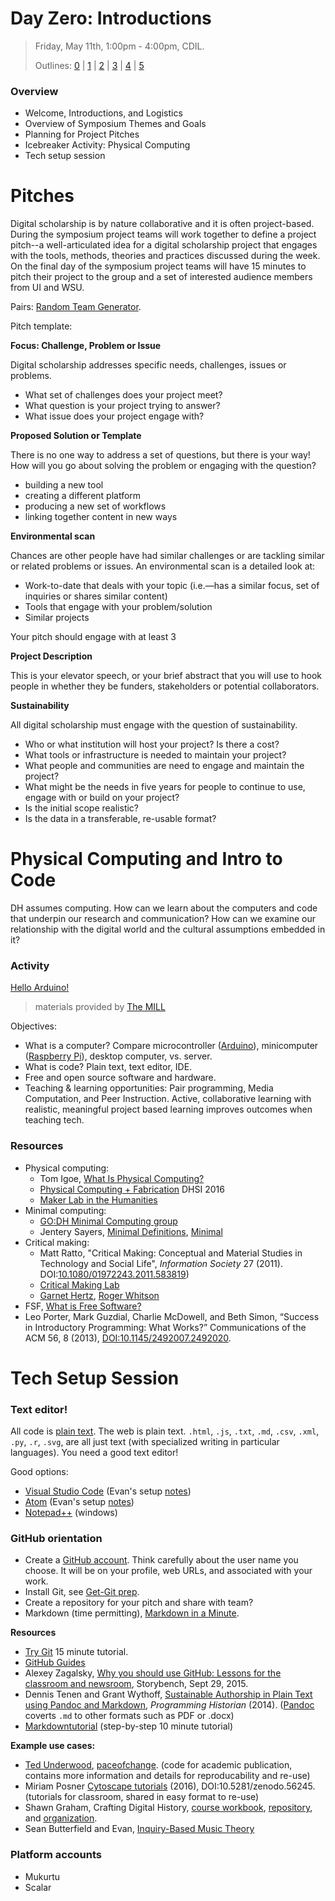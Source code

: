 # Day Zero: Introductions

> Friday, May 11th, 1:00pm - 4:00pm, CDIL.
>
> Outlines: [0](day-0.md) | [1](day-1.md) | [2](day-2.md) | [3](day-3.md) | [4](day-4.md) | [5](day-5.md)

### Overview

- Welcome, Introductions, and Logistics
- Overview of Symposium Themes and Goals
- Planning for Project Pitches
- Icebreaker Activity: Physical Computing
- Tech setup session

# Pitches

Digital scholarship is by nature collaborative and it is often project-based.
During the symposium project teams will work together to define a project pitch--a well-articulated idea for a digital scholarship project that engages with the tools, methods, theories and practices discussed during the week.
On the final day of the symposium project teams will have 15 minutes to pitch their project to the group and a set of interested audience members from UI and WSU.

Pairs: [Random Team Generator](https://palousedh.github.io/symposium/fellows/).

Pitch template:

**Focus: Challenge, Problem or Issue**

Digital scholarship addresses specific needs, challenges, issues or problems.

- What set of challenges does your project meet?
- What question is your project trying to answer?
- What issue does your project engage with?

**Proposed Solution or Template**

There is no one way to address a set of questions, but there is your way! How will you go about solving the problem or engaging with the question?

- building a new tool
- creating a different platform
- producing a new set of workflows
- linking together content in new ways

**Environmental scan**

Chances are other people have had similar challenges or are tackling similar or related problems or issues. An environmental scan is a detailed look at:

- Work-to-date that deals with your topic (i.e.—has a similar focus, set of inquiries or shares similar content)
- Tools that engage with your problem/solution
- Similar projects

Your pitch should engage with at least 3

**Project Description**

This is your elevator speech, or your brief abstract that you will use to hook people in whether they be funders, stakeholders or potential collaborators.

**Sustainability**

All digital scholarship must engage with the question of sustainability.

- Who or what institution will host your project? Is there a cost?
- What tools or infrastructure is needed to maintain your project?
- What people and communities are need to engage and maintain the project?
- What might be the needs in five years for people to continue to use, engage with or build on your project?
- Is the initial scope realistic?
- Is the data in a transferable, re-usable format?

# Physical Computing and Intro to Code

DH assumes computing. How can we learn about the computers and code that underpin our research and communication?
How can we examine our relationship with the digital world and the cultural assumptions embedded in it?

### Activity

[Hello Arduino!](https://evanwill.github.io/hello-arduino/)

> materials provided by [The MILL](https://mill.lib.uidaho.edu/)

Objectives:

- What is a computer? Compare microcontroller ([Arduino](https://www.arduino.cc/)), minicomputer ([Raspberry Pi](https://www.raspberrypi.org/)), desktop computer, vs. server.
- What is code? Plain text, text editor, IDE.
- Free and open source software and hardware.
- Teaching & learning opportunities: Pair programming, Media Computation, and Peer Instruction. Active, collaborative learning with realistic, meaningful project based learning improves outcomes when teaching tech.

### Resources

- Physical computing:
  - Tom Igoe, [What Is Physical Computing?](https://www.tigoe.com/blog/what-is-physical-computing/)
  - [Physical Computing + Fabrication](https://github.com/uvicmakerlab/dhsi2016/blob/master/index.md) DHSI 2016
  - [Maker Lab in the Humanities](http://maker.uvic.ca/)
- Minimal computing:
  - [GO:DH Minimal Computing group](http://go-dh.github.io/mincomp/about/)
  - Jentery Sayers, [Minimal Definitions](http://go-dh.github.io/mincomp/thoughts/2016/10/02/minimal-definitions/), [Minimal](https://jentery.github.io/minimal/)
- Critical making:
  - Matt Ratto, "Critical Making: Conceptual and Material Studies in Technology and Social Life", *Information Society* 27 (2011). DOI:[10.1080/01972243.2011.583819](http://dx.doi.org/10.1080/01972243.2011.583819))
  - [Critical Making Lab](http://criticalmaking.com/)
  - [Garnet Hertz](http://conceptlab.com/), [Roger Whitson](http://www.rogerwhitson.net/critical-making/?page_id=52)
- FSF, [What is Free Software?](https://www.gnu.org/philosophy/free-sw.en.html)
- Leo Porter, Mark Guzdial, Charlie McDowell, and Beth Simon, “Success in Introductory Programming: What Works?” Communications of the ACM 56, 8 (2013), [DOI:10.1145/2492007.2492020](https://doi.org/10.1145/2492007.2492020).

# Tech Setup Session

### Text editor!

All code is [plain text](https://en.wikipedia.org/wiki/Plain_text).
The web is plain text.
`.html`, `.js`, `.txt`, `.md`, `.csv`, `.xml`, `.py`, `.r`, `.svg`, are all just text (with specialized writing in particular languages).
You need a good text editor!

Good options:

- [Visual Studio Code](https://code.visualstudio.com/) (Evan's setup [notes](https://evanwill.github.io/_drafts/notes/vs-code.html))
- [Atom](https://atom.io/) (Evan's setup [notes](https://evanwill.github.io/_drafts/notes/atom-editor.html))
- [Notepad++](https://notepad-plus-plus.org/) (windows)

### GitHub orientation

- Create a [GitHub account](https://github.com/join). Think carefully about the user name you choose. It will be on your profile, web URLs, and associated with your work.
- Install Git, see [Get-Git prep](https://evanwill.github.io/get-git/0-prep.html).
- Create a repository for your pitch and share with team?
- Markdown (time permitting), [Markdown in a Minute](https://evanwill.github.io/_drafts/notes/markdown-minute.html).

**Resources**

- [Try Git](https://try.github.io/levels/1/challenges/1) 15 minute tutorial.
- [GitHub Guides](https://guides.github.com/)
- Alexey Zagalsky, [Why you should use GitHub: Lessons for the classroom and newsroom](http://www.storybench.org/use-github-lessons-classroom-newsroom/), Storybench, Sept 29, 2015.
- Dennis Tenen and Grant Wythoff, [Sustainable Authorship in Plain Text using Pandoc and Markdown](http://programminghistorian.org/lessons/sustainable-authorship-in-plain-text-using-pandoc-and-markdown), *Programming Historian* (2014). ([Pandoc](http://pandoc.org/installing.html) coverts `.md` to other formats such as PDF or .docx)
- [Markdowntutorial](http://www.markdowntutorial.com) (step-by-step 10 minute tutorial)

**Example use cases:**

- [Ted Underwood](https://github.com/tedunderwood), [paceofchange](https://github.com/tedunderwood/paceofchange). (code for academic publication, contains more information and details for reproducability and re-use)
- Miriam Posner [Cytoscape tutorials](https://github.com/miriamposner/cytoscape_tutorials) (2016), DOI:10.5281/zenodo.56245. (tutorials for classroom, shared in easy format to re-use)
- Shawn Graham, Crafting Digital History, [course workbook](http://workbook.craftingdigitalhistory.ca/), [repository](https://github.com/shawngraham/hist3907o), and [organization](https://github.com/craftingdigitalhistory).
- Sean Butterfield and Evan, [Inquiry-Based Music Theory](https://github.com/smbutterfield/ibmt17-18)

### Platform accounts

- Mukurtu
- Scalar
